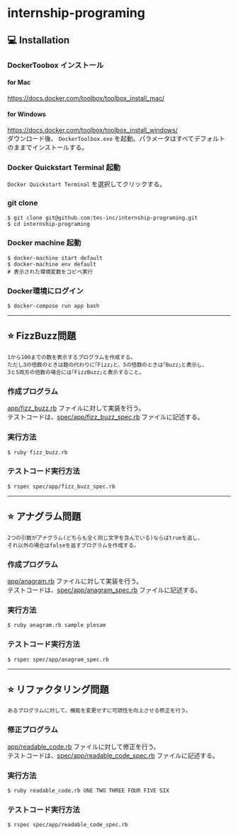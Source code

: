 # internship-programing

## :computer: Installation

### DockerToobox インストール

#### for Mac

https://docs.docker.com/toolbox/toolbox_install_mac/

#### for Windows

https://docs.docker.com/toolbox/toolbox_install_windows/ <br>
ダウンロード後、 `DockerToolbox.exe` を起動。パラメータはすべてデフォルトのままでインストールする。

### Docker Quickstart Terminal 起動

`Docker Quickstart Terminal` を選択してクリックする。<br>

### git clone

    $ git clone git@github.com:tes-inc/internship-programing.git
    $ cd internship-programing

### Docker machine 起動

    $ docker-machine start default
    $ docker-machine env default
    # 表示された環境変数をコピペ実行

### Docker環境にログイン

    $ docker-compose run app bash

---

## :star: FizzBuzz問題

```
1から100までの数を表示するプログラムを作成する。
ただし3の倍数のときは数の代わりに｢Fizz｣と、5の倍数のときは｢Buzz｣と表示し、
3と5両方の倍数の場合には｢FizzBuzz｣と表示すること。
```

### 作成プログラム

[app/fizz_buzz.rb](app/fizz_buzz.rb) ファイルに対して実装を行う。<br>
テストコードは、[spec/app/fizz_buzz_spec.rb](spec/app/fizz_buzz_spec.rb) ファイルに記述する。

### 実行方法

    $ ruby fizz_buzz.rb

### テストコード実行方法

    $ rspec spec/app/fizz_buzz_spec.rb

---

## :star: アナグラム問題

```
2つの引数がアナグラム(どちらも全く同じ文字を含んでいる)ならばtrueを返し、
それ以外の場合はfalseを返すプログラムを作成する。
```

### 作成プログラム

[app/anagram.rb](app/anagram.rb) ファイルに対して実装を行う。<br>
テストコードは、[spec/app/anagram_spec.rb](spec/app/anagram_spec.rb) ファイルに記述する。

### 実行方法

    $ ruby anagram.rb sample plesam

### テストコード実行方法

    $ rspec spec/app/anagram_spec.rb

---

## :star: リファクタリング問題

```
あるプログラムに対して、機能を変更せずに可読性を向上させる修正を行う。
```

### 修正プログラム

[app/readable_code.rb](app/readable_code.rb) ファイルに対して修正を行う。<br>
テストコードは、[spec/app/readable_code_spec.rb](spec/app/readable_code_spec.rb) ファイルに記述する。

### 実行方法

    $ ruby readable_code.rb ONE TWO THREE FOUR FIVE SIX

### テストコード実行方法

    $ rspec spec/app/readable_code_spec.rb
